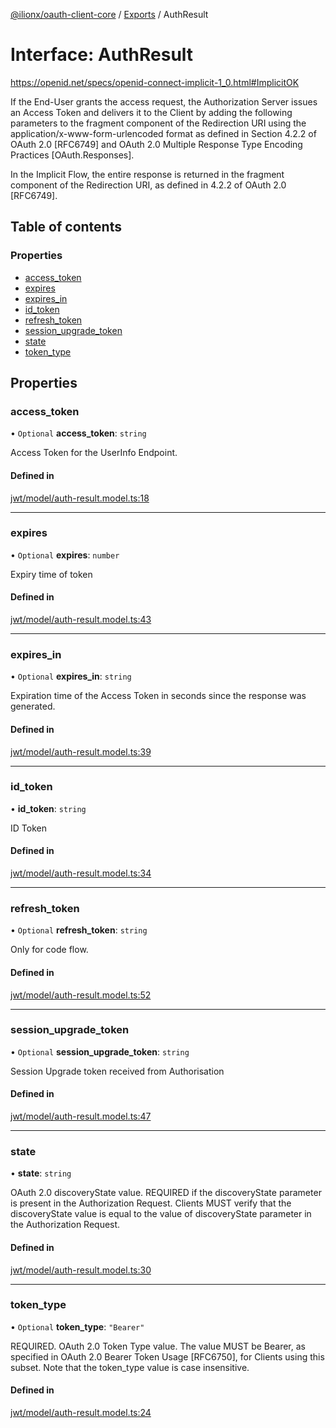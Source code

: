 [@ilionx/oauth-client-core](../README.md) / [Exports](../modules.md) / AuthResult

# Interface: AuthResult

https://openid.net/specs/openid-connect-implicit-1_0.html#ImplicitOK

If the End-User grants the access request, the Authorization Server issues an
Access Token and delivers it to the Client by adding the following parameters
to the fragment component of the Redirection URI using the
application/x-www-form-urlencoded format as defined in Section 4.2.2 of OAuth
2.0 [RFC6749] and OAuth 2.0 Multiple Response Type Encoding Practices
[OAuth.Responses].

In the Implicit Flow, the entire response is returned in the fragment
component of the Redirection URI, as defined in 4.2.2 of OAuth 2.0 [RFC6749].

## Table of contents

### Properties

- [access\_token](AuthResult.md#access_token)
- [expires](AuthResult.md#expires)
- [expires\_in](AuthResult.md#expires_in)
- [id\_token](AuthResult.md#id_token)
- [refresh\_token](AuthResult.md#refresh_token)
- [session\_upgrade\_token](AuthResult.md#session_upgrade_token)
- [state](AuthResult.md#state)
- [token\_type](AuthResult.md#token_type)

## Properties

### access\_token

• `Optional` **access\_token**: `string`

Access Token for the UserInfo Endpoint.

#### Defined in

[jwt/model/auth-result.model.ts:18](https://github.com/Q24/oauth-client/blob/a9b2dfb/packages/oauth-client-core/src/jwt/model/auth-result.model.ts#L18)

___

### expires

• `Optional` **expires**: `number`

Expiry time of token

#### Defined in

[jwt/model/auth-result.model.ts:43](https://github.com/Q24/oauth-client/blob/a9b2dfb/packages/oauth-client-core/src/jwt/model/auth-result.model.ts#L43)

___

### expires\_in

• `Optional` **expires\_in**: `string`

Expiration time of the Access Token in seconds since the response was
generated.

#### Defined in

[jwt/model/auth-result.model.ts:39](https://github.com/Q24/oauth-client/blob/a9b2dfb/packages/oauth-client-core/src/jwt/model/auth-result.model.ts#L39)

___

### id\_token

• **id\_token**: `string`

ID Token

#### Defined in

[jwt/model/auth-result.model.ts:34](https://github.com/Q24/oauth-client/blob/a9b2dfb/packages/oauth-client-core/src/jwt/model/auth-result.model.ts#L34)

___

### refresh\_token

• `Optional` **refresh\_token**: `string`

Only for code flow.

#### Defined in

[jwt/model/auth-result.model.ts:52](https://github.com/Q24/oauth-client/blob/a9b2dfb/packages/oauth-client-core/src/jwt/model/auth-result.model.ts#L52)

___

### session\_upgrade\_token

• `Optional` **session\_upgrade\_token**: `string`

Session Upgrade token received from Authorisation

#### Defined in

[jwt/model/auth-result.model.ts:47](https://github.com/Q24/oauth-client/blob/a9b2dfb/packages/oauth-client-core/src/jwt/model/auth-result.model.ts#L47)

___

### state

• **state**: `string`

OAuth 2.0 discoveryState value. REQUIRED if the discoveryState parameter is present in the
Authorization Request. Clients MUST verify that the discoveryState value is equal to
the value of discoveryState parameter in the Authorization Request.

#### Defined in

[jwt/model/auth-result.model.ts:30](https://github.com/Q24/oauth-client/blob/a9b2dfb/packages/oauth-client-core/src/jwt/model/auth-result.model.ts#L30)

___

### token\_type

• `Optional` **token\_type**: ``"Bearer"``

REQUIRED. OAuth 2.0 Token Type value. The value MUST be Bearer, as
specified in OAuth 2.0 Bearer Token Usage [RFC6750], for Clients using this
subset. Note that the token_type value is case insensitive.

#### Defined in

[jwt/model/auth-result.model.ts:24](https://github.com/Q24/oauth-client/blob/a9b2dfb/packages/oauth-client-core/src/jwt/model/auth-result.model.ts#L24)
